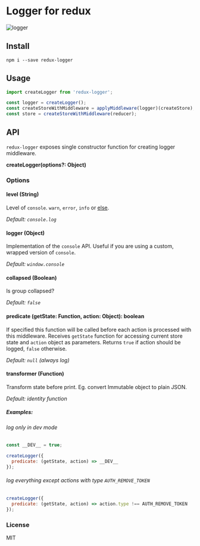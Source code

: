 # Logger for redux

![logger](http://i.imgur.com/qhcz1OD.png)

## Install
`npm i --save redux-logger`

## Usage
```javascript
import createLogger from 'redux-logger';

const logger = createLogger();
const createStoreWithMiddleware = applyMiddleware(logger)(createStore);
const store = createStoreWithMiddleware(reducer);
```

## API

`redux-logger` exposes single constructor function for creating logger middleware.  

__createLogger(options?: Object)__

### Options
#### __level (String)__
Level of `console`. `warn`, `error`, `info` or [else](https://developer.mozilla.org/en/docs/Web/API/console).

*Default: `console.log`*

#### __logger (Object)__
Implementation of the `console` API. Useful if you are using a custom, wrapped version of `console`.

*Default: `window.console`*

#### __collapsed (Boolean)__
Is group collapsed?

*Default: `false`*

#### __predicate (getState: Function, action: Object): boolean__
If specified this function will be called before each action is processed with this middleware.
Receives `getState` function for  accessing current store state and `action` object as parameters. Returns `true` if action should be logged, `false` otherwise.

*Default: `null` (always log)*

#### __transformer (Function)__
Transform state before print. Eg. convert Immutable object to plain JSON.

*Default: identity function*


##### Examples:
###### log only in dev mode
```javascript
const __DEV__ = true;

createLogger({
  predicate: (getState, action) => __DEV__
});
```

###### log everything except actions with type `AUTH_REMOVE_TOKEN`

```javascript
createLogger({
  predicate: (getState, action) => action.type !== AUTH_REMOVE_TOKEN
});
```

### License
MIT
